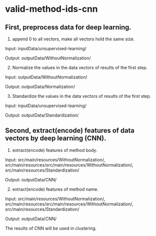 # valid-method-ids-cnn

## First, preprocess data for deep learning.
1. append 0 to all vectors, make all vectors hold the same size.

Input: inputData/unsupervised-learning/

Output: outputData/WithoutNormalization/

2. Normalize the values in the data vectors of results of the first step.

Input: outputData/WithoutNormalization/

Output: outputData/Normalization/

3. Standardize the values in the data vectors of results of the first step.

Input: inputData/unsupervised-learning/

Output: outputData/Standardization/

## Second, extract(encode) features of data vectors by deep learning (CNN).
1. extract(encode) features of method body.

Input: src/main/resources/WithoutNormalization/, src/main/resources/src/main/resources/WithoutNormalization/, src/main/resources/Standardization/

Output: outputData/CNN/

2. extract(encode) features of method name.

Input: src/main/resources/WithoutNormalization/, src/main/resources/src/main/resources/WithoutNormalization/, src/main/resources/Standardization/

Output: outputData/CNN/

The results of CNN will be used in clustering.